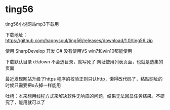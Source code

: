 # ting56
ting56小说网站mp3下载用

下载地址：
https://github.com/happysoul/ting56/releases/download/1.0/ting56.zip

使用 SharpDevelop 开发 C# 没有使用VS
win7和win10都能使用

下载默认目录 d:\down 不会选目录，就写死了
网址使用列表页面，也就是选集的页面

最近发现网站升级了https 程序的校验正则只认http，懒得改代码了，粘贴网址的时候只需要把s去掉一样能用

吐槽：本来想用线程方式来解决软件无响应的问题，结果无法回显任务结果。不研究了，能用就可以了
